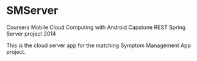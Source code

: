 SMServer
========

Coursera Mobile Cloud Computing with Android Capstone REST Spring Server project 2014

This is the cloud server app for the matching Symptom Management App project.
